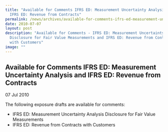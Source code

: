 ```yaml
---
title: "Available for Comments IFRS ED: Measurement Uncertainty Analysis and
  IFRS ED: Revenue from Contracts"
permalink: /news/archives/available-for-comments-ifrs-ed-measurement-uncertainty-analysis-disclosure-for-fair/
date: 2010-07-07
layout: post
description: "Available for Comments - IFRS ED: Measurement Uncertainty Analysis
  Disclosure for Fair Value Measurements and IFRS ED: Revenue from Contracts
  with Customers"
image: ""
---
```

Available for Comments IFRS ED: Measurement Uncertainty Analysis and IFRS ED: Revenue from Contracts
------------------------------------------------------------------------------------------------------------------------------------------------------------

07 Jul 2010

The following exposure drafts are available for comments:

*   IFRS ED: Measurement Uncertainty Analysis Disclosure for Fair Value Measurements
*   IFRS ED: Revenue from Contracts with Customers